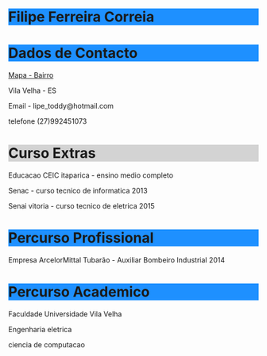 
<h1 style="background-color:DodgerBlue;">Filipe Ferreira Correia</h1>

<h1 style="background-color:DodgerBlue;">Dados de Contacto</h1> 
  <body>
    <a href = "https://www.google.com.br/maps/@-20.3781104,-40.3196491,115m/data=!3m1!1e3 "> Mapa - Bairro </a>
  
  <p>Vila Velha - ES</p>

 <p> Email - lipe_toddy@hotmail.com</p>
  
  <p>telefone (27)992451073</p>
  
  <h1 style="background-color:LightGray;">Curso Extras</h1>
  <p>Educacao CEIC itaparica - ensino medio completo </p>
  <p>Senac - curso tecnico de informatica 2013</p>
  <p>Senai vitoria - curso tecnico de eletrica 2015</p>
  
  <h1 style="background-color:DodgerBlue;">Percurso Profissional</h1> 
 
 <p>Empresa ArcelorMittal Tubarão - Auxiliar Bombeiro Industrial 2014 </p>
  
  <h1 style="background-color:DodgerBlue;">Percurso Academico</h1> 

 <p>Faculdade Universidade Vila Velha </p>
  <p> Engenharia eletrica </p>
   <p> ciencia de computacao </p>
